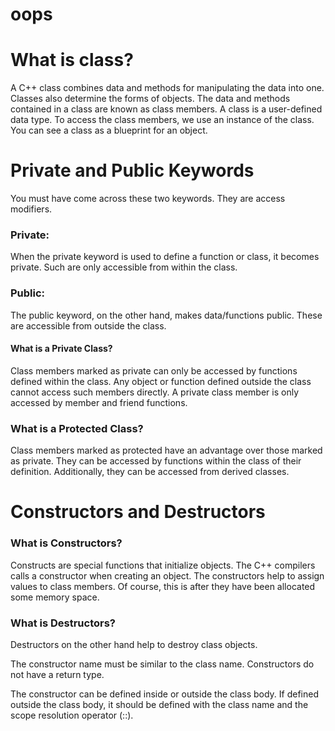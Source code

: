 # oops
# What is class?
A C++ class combines data and methods for manipulating the data into one. Classes also determine the forms of objects. The data and methods contained in a class are known as class members. A class is a user-defined data type. To access the class members, we use an instance of the class. You can see a class as a blueprint for an object.

# Private and Public Keywords
You must have come across these two keywords. They are access modifiers.
### Private:
When the private keyword is used to define a function or class, it becomes private. Such are only accessible from within the class.

### Public:
The public keyword, on the other hand, makes data/functions public. These are accessible from outside the class.

#### What is a Private Class?
Class members marked as private can only be accessed by functions defined within the class. Any object or function defined outside the class cannot access such members directly. A private class member is only accessed by member and friend functions.

### What is a Protected Class?
Class members marked as protected have an advantage over those marked as private. They can be accessed by functions within the class of their definition. Additionally, they can be accessed from derived classes.

# Constructors and Destructors
### What is Constructors?
Constructs are special functions that initialize objects. The C++ compilers calls a constructor when creating an object. The constructors help to assign values to class members. Of course, this is after they have been allocated some memory space.

### What is Destructors?
Destructors on the other hand help to destroy class objects.

The constructor name must be similar to the class name. Constructors do not have a return type.

The constructor can be defined inside or outside the class body. If defined outside the class body, it should be defined with the class name and the scope resolution operator (::).
